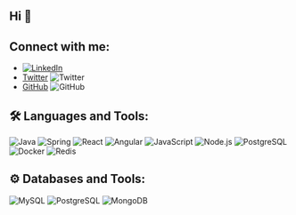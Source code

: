 ## Hi 👋

<!--
**CengizOzdemir0/CengizOzdemir0** is a ✨ _special_ ✨ repository because its `README.md` (this file) appears on your GitHub profile.

Here are some ideas to get you started:

- 🔭 I’m currently working on ...
- 🌱 I’m currently learning ...
- 👯 I’m looking to collaborate on ...
- 🤔 I’m looking for help with ...
- 💬 Ask me about ...
- 📫 How to reach me: ...
- 😄 Pronouns: ...
- ⚡ Fun fact: ...
-->

##    Connect with me:
- [![LinkedIn](https://img.shields.io/badge/-LinkedIn-blue?style=flat&logo=linkedin)](https://www.linkedin.com/in/cengiz-ozdemir-ba56a81a0)
- [Twitter](https://twitter.com/username) ![Twitter](https://img.shields.io/badge/-Twitter-1DA1F2?style=flat&logo=twitter&logoColor=white)
- [GitHub](https://github.com/username) ![GitHub](https://img.shields.io/badge/-GitHub-black?style=flat&logo=github&logoColor=white)

## 🛠 Languages and Tools:
![Java](https://img.shields.io/badge/Java-%23ED8B00.svg?style=for-the-badge&logo=java&logoColor=white)
![Spring](https://img.shields.io/badge/Spring-%236DB33F.svg?style=for-the-badge&logo=spring&logoColor=white)
![React](https://img.shields.io/badge/React-%2361DAFB.svg?style=for-the-badge&logo=react&logoColor=white)
![Angular](https://img.shields.io/badge/Angular-%23DD0031.svg?style=for-the-badge&logo=angular&logoColor=white)
![JavaScript](https://img.shields.io/badge/JavaScript-%23323330.svg?style=for-the-badge&logo=javascript&logoColor=%23F7DF1E)
![Node.js](https://img.shields.io/badge/Node.js-%2343853D.svg?style=for-the-badge&logo=node.js&logoColor=white)
![PostgreSQL](https://img.shields.io/badge/PostgreSQL-%23336791.svg?style=for-the-badge&logo=postgresql&logoColor=white)
![Docker](https://img.shields.io/badge/Docker-%232496ED.svg?style=for-the-badge&logo=docker&logoColor=white)
![Redis](https://img.shields.io/badge/Redis-%23DC382D.svg?style=for-the-badge&logo=redis&logoColor=white)

## ⚙️ Databases and Tools:
![MySQL](https://img.shields.io/badge/MySQL-%234479A1.svg?style=for-the-badge&logo=mysql&logoColor=white)
![PostgreSQL](https://img.shields.io/badge/PostgreSQL-%23336791.svg?style=for-the-badge&logo=postgresql&logoColor=white)
![MongoDB](https://img.shields.io/badge/MongoDB-%2347A248.svg?style=for-the-badge&logo=mongodb&logoColor=white)



